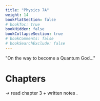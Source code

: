 ```yaml
---
title: "Physics 7A"
weight: 14
bookFlatSection: false
# bookToc: true
bookHidden: false
bookCollapseSection: true
# bookComments: false
# bookSearchExclude: false
---
```

"On the way to become a Quantum God..."

# Chapters


&rarr; read chapter 3 + written notes . 